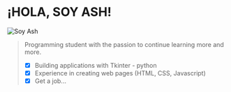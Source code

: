 # ¡HOLA, SOY ASH!

![Soy Ash](https://media0.giphy.com/media/qfridHRcLlMLMtWueu/giphy.gif)

> Programming student with the passion to continue learning more and more.
> - [x] Building applications with Tkinter - python
> - [x] Experience in creating web pages (HTML, CSS, Javascript)
> - [x] Get a job...

